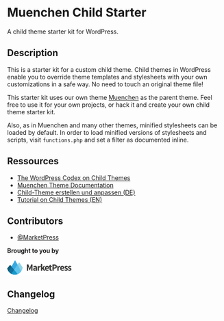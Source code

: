 # Muenchen Child Starter

A child theme starter kit for WordPress.

## Description
This is a starter kit for a custom child theme. Child themes in WordPress enable you to override theme templates and stylesheets with your own customizations in a safe way. No need to touch an original theme file!

This starter kit uses our own theme [Muenchen](https://marketpress.com/shop/themes/muenchen/) as the parent theme. Feel free to use it for your own projects, or hack it and create your own child theme starter kit.

Also, as in Muenchen and many other themes, minified stylesheets can be loaded by default. In order to load minified versions of stylesheets and scripts, visit `functions.php` and set a filter as documented inline.

## Ressources
* [The WordPress Codex on Child Themes](http://codex.wordpress.org/Child_Themes)
* [Muenchen Theme Documentation](http://marketpress.de/doku/theme-muenchen/)
* [Child-Theme erstellen und anpassen (DE)](http://marketpress.de/2013/child-theme-erstellen-anpassen/)
* [Tutorial on Child Themes (EN)](http://marketpress.com/2013/creating-customizing-child-themes)

## Contributors
* [@MarketPress](https://github.com/MarketPress)

**Brought to you by**

[![MarketPress.com](/assets/img/mp-logo.png)](https://marketpress.com)

## Changelog
[Changelog](CHANGELOG.md)

